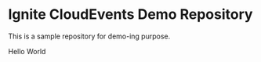 # Ignite CloudEvents Demo Repository #

This is a sample repository for demo-ing purpose.

Hello World
